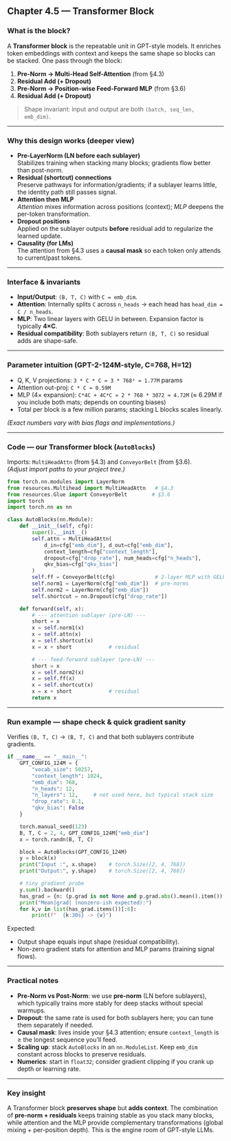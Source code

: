﻿## Chapter 4.5 — Transformer Block

### What is the block?
A **Transformer block** is the repeatable unit in GPT-style models. It enriches token embeddings with context and keeps the same shape so blocks can be stacked. One pass through the block:

1) **Pre-Norm → Multi-Head Self-Attention** (from §4.3)  
2) **Residual Add (+ Dropout)**  
3) **Pre-Norm → Position-wise Feed-Forward MLP** (from §3.6)  
4) **Residual Add (+ Dropout)**  

> Shape invariant: input and output are both `(batch, seq_len, emb_dim)`.

---

### Why this design works (deeper view)
- **Pre-LayerNorm (LN before each sublayer)**  
  Stabilizes training when stacking many blocks; gradients flow better than post-norm.
- **Residual (shortcut) connections**  
  Preserve pathways for information/gradients; if a sublayer learns little, the identity path still passes signal.
- **Attention then MLP**  
  *Attention* mixes information across positions (context); *MLP* deepens the per-token transformation.
- **Dropout positions**  
  Applied on the sublayer outputs **before** residual add to regularize the learned update.
- **Causality (for LMs)**  
  The attention from §4.3 uses a **causal mask** so each token only attends to current/past tokens.

---

### Interface & invariants
- **Input/Output**: `(B, T, C)` with `C = emb_dim`.  
- **Attention**: Internally splits `C` across `n_heads` → each head has `head_dim = C / n_heads`.  
- **MLP**: Two linear layers with GELU in between. Expansion factor is typically **4×C**.  
- **Residual compatibility**: Both sublayers return `(B, T, C)` so residual adds are shape-safe.

---

### Parameter intuition (GPT-2-124M-style, C=768, H=12)
- Q, K, V projections: `3 * C * C ≈ 3 * 768² ≈ 1.77M` params  
- Attention out-proj: `C * C ≈ 0.59M`  
- MLP (4× expansion): `C*4C + 4C*C ≈ 2 * 768 * 3072 ≈ 4.72M` (≈ 6.29M if you include both mats; depends on counting biases)  
- Total per block is a few million params; stacking L blocks scales linearly.

*(Exact numbers vary with bias flags and implementations.)*

---

### Code — our Transformer block (`AutoBlocks`)
Imports: `MultiHeadAttn` (from §4.3) and `ConveyorBelt` (from §3.6).  
*(Adjust import paths to your project tree.)*

```python
from torch.nn.modules import LayerNorm
from resources.Multihead import MultiHeadAttn   # §4.3
from resources.Glue import ConveyorBelt        # §3.6
import torch
import torch.nn as nn

class AutoBlocks(nn.Module):
    def __init__(self, cfg):
        super().__init__()
        self.attn = MultiHeadAttn(
            d_in=cfg["emb_dim"], d_out=cfg["emb_dim"],
            context_length=cfg["context_length"],
            dropout=cfg["drop_rate"], num_heads=cfg["n_heads"],
            qkv_bias=cfg["qkv_bias"]
        )
        self.ff = ConveyorBelt(cfg)             # 2-layer MLP with GELU, 4x expansion
        self.norm1 = LayerNorm(cfg["emb_dim"])  # pre-norms
        self.norm2 = LayerNorm(cfg["emb_dim"])
        self.shortcut = nn.Dropout(cfg["drop_rate"])

    def forward(self, x):
        # --- attention sublayer (pre-LN) ---
        short = x
        x = self.norm1(x)
        x = self.attn(x)
        x = self.shortcut(x)
        x = x + short            # residual

        # --- feed-forward sublayer (pre-LN) ---
        short = x
        x = self.norm2(x)
        x = self.ff(x)
        x = self.shortcut(x)
        x = x + short            # residual
        return x
```

---

### Run example — shape check & quick gradient sanity
Verifies `(B, T, C)` → `(B, T, C)` and that both sublayers contribute gradients.

```python
if __name__ == "__main__":
    GPT_CONFIG_124M = {
        "vocab_size": 50257,
        "context_length": 1024,
        "emb_dim": 768,
        "n_heads": 12,
        "n_layers": 12,     # not used here, but typical stack size
        "drop_rate": 0.1,
        "qkv_bias": False
    }

    torch.manual_seed(123)
    B, T, C = 2, 4, GPT_CONFIG_124M["emb_dim"]
    x = torch.randn(B, T, C)

    block = AutoBlocks(GPT_CONFIG_124M)
    y = block(x)
    print("Input :", x.shape)    # torch.Size([2, 4, 768])
    print("Output:", y.shape)    # torch.Size([2, 4, 768])

    # tiny gradient probe
    y.sum().backward()
    has_grad = {n: (p.grad is not None and p.grad.abs().mean().item()) for n,p in block.named_parameters() if p.requires_grad}
    print("Mean|grad| (nonzero-ish expected):")
    for k,v in list(has_grad.items())[:6]:
        print(f"  {k:30s} -> {v}")
```

Expected:
- Output shape equals input shape (residual compatibility).  
- Non-zero gradient stats for attention and MLP params (training signal flows).

---

### Practical notes
- **Pre-Norm vs Post-Norm**: we use **pre-norm** (LN before sublayers), which typically trains more stably for deep stacks without special warmups.  
- **Dropout**: the same rate is used for both sublayers here; you can tune them separately if needed.  
- **Causal mask**: lives inside your §4.3 attention; ensure `context_length` is ≥ the longest sequence you’ll feed.  
- **Scaling up**: stack `AutoBlocks` in an `nn.ModuleList`. Keep `emb_dim` constant across blocks to preserve residuals.  
- **Numerics**: start in `float32`; consider gradient clipping if you crank up depth or learning rate.

---

### Key insight
A Transformer block **preserves shape** but **adds context**. The combination of **pre-norm + residuals** keeps training stable as you stack many blocks, while attention and the MLP provide complementary transformations (global mixing + per-position depth). This is the engine room of GPT-style LLMs.
